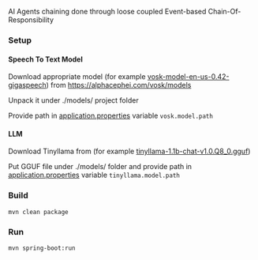 AI Agents chaining done through loose coupled Event-based Chain-Of-Responsibility 

### Setup
#### Speech To Text Model
Download appropriate model (for example [vosk-model-en-us-0.42-gigaspeech](https://alphacephei.com/vosk/models/vosk-model-en-us-0.42-gigaspeech.zip)) from https://alphacephei.com/vosk/models

Unpack it under ./models/ project folder 

Provide path in [application.properties](src/main/resources/application.properties) variable `vosk.model.path`

#### LLM
Download Tinyllama from (for example [tinyllama-1.1b-chat-v1.0.Q8_0.gguf](https://huggingface.co/TheBloke/TinyLlama-1.1B-Chat-v1.0-GGUF/blob/main/tinyllama-1.1b-chat-v1.0.Q8_0.gguf))

Put GGUF file under ./models/ folder and provide path in [application.properties](src/main/resources/application.properties) variable `tinyllama.model.path`

### Build
`mvn clean package`

### Run
`mvn spring-boot:run`
